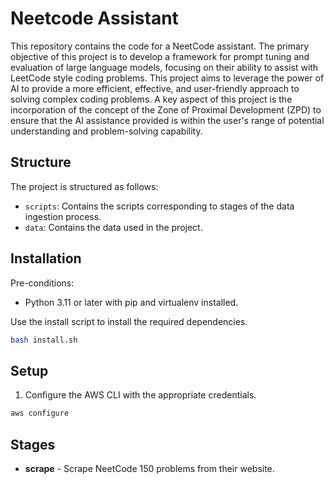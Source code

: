 # Neetcode Assistant

This repository contains the code for a NeetCode assistant. The primary objective of this project is to develop a framework for prompt tuning and evaluation of large language models, focusing on their ability to assist with LeetCode style coding problems. This project aims to leverage the power of AI to provide a more efficient, effective, and user-friendly approach to solving complex coding problems.  A key aspect of this project is the incorporation of the concept of the Zone of Proximal Development (ZPD) to ensure that the AI assistance provided is within the user's range of potential understanding and problem-solving capability.

## Structure

The project is structured as follows:

- `scripts`: Contains the scripts corresponding to stages of the data ingestion process.
- `data`: Contains the data used in the project.

## Installation

Pre-conditions:
- Python 3.11 or later with pip and virtualenv installed.

Use the install script to install the required dependencies.

```bash
bash install.sh
```

## Setup

1. Configure the AWS CLI with the appropriate credentials.

```bash
aws configure
```

## Stages

- **scrape** - Scrape NeetCode 150 problems from their website.
